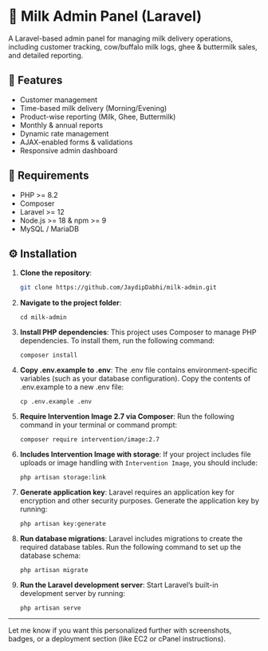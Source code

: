 # 🥛 Milk Admin Panel (Laravel)

A Laravel-based admin panel for managing milk delivery operations, including customer tracking, cow/buffalo milk logs, ghee & buttermilk sales, and detailed reporting.

## 🚀 Features

-   Customer management
-   Time-based milk delivery (Morning/Evening)
-   Product-wise reporting (Milk, Ghee, Buttermilk)
-   Monthly & annual reports
-   Dynamic rate management
-   AJAX-enabled forms & validations
-   Responsive admin dashboard

## 🧰 Requirements

-   PHP >= 8.2
-   Composer
-   Laravel >= 12
-   Node.js >= 18 & npm >= 9
-   MySQL / MariaDB

## ⚙️ Installation

1. **Clone the repository**:

    ```bash
    git clone https://github.com/JaydipDabhi/milk-admin.git
    ```

2. **Navigate to the project folder**:

    ```
    cd milk-admin
    ```

3. **Install PHP dependencies**:
   This project uses Composer to manage PHP dependencies. To install them, run the following command:

    ```
    composer install
    ```

4. **Copy .env.example to .env**:
   The .env file contains environment-specific variables (such as your database configuration). Copy the contents of .env.example to a new .env file:

    ```
    cp .env.example .env
    ```

5. **Require Intervention Image 2.7 via Composer**:
   Run the following command in your terminal or command prompt:

    ```
    composer require intervention/image:2.7
    ```

6. **Includes Intervention Image with storage**:
   If your project includes file uploads or image handling with `Intervention Image`, you should include:

    ```
    php artisan storage:link
    ```

7. **Generate application key**:
   Laravel requires an application key for encryption and other security purposes. Generate the application key by running:

    ```
    php artisan key:generate
    ```

8. **Run database migrations**:
   Laravel includes migrations to create the required database tables. Run the following command to set up the database schema:

    ```
    php artisan migrate
    ```

9. **Run the Laravel development server**:
   Start Laravel’s built-in development server by running:

    ```
    php artisan serve
    ```

---

Let me know if you want this personalized further with screenshots, badges, or a deployment section (like EC2 or cPanel instructions).
